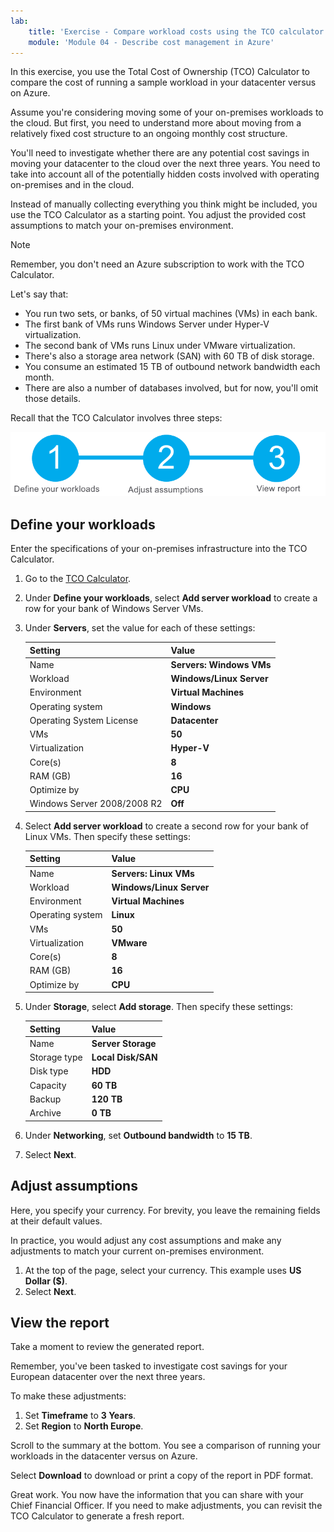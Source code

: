 ```yaml
---
lab:
    title: 'Exercise - Compare workload costs using the TCO calculator'
    module: 'Module 04 - Describe cost management in Azure'
---
```


In this exercise, you use the Total Cost of Ownership (TCO) Calculator to compare the cost of running a sample workload in your datacenter versus on Azure.

Assume you're considering moving some of your on-premises workloads to the cloud. But first, you need to understand more about moving from a relatively fixed cost structure to an ongoing monthly cost structure.

You'll need to investigate whether there are any potential cost savings in moving your datacenter to the cloud over the next three years. You need to take into account all of the potentially hidden costs involved with operating on-premises and in the cloud.

Instead of manually collecting everything you think might be included, you use the TCO Calculator as a starting point. You adjust the provided cost assumptions to match your on-premises environment.

> [!NOTE]
> Remember, you don't need an Azure subscription to work with the TCO Calculator.

Let's say that:

 -  You run two sets, or banks, of 50 virtual machines (VMs) in each bank.
 -  The first bank of VMs runs Windows Server under Hyper-V virtualization.
 -  The second bank of VMs runs Linux under VMware virtualization.
 -  There's also a storage area network (SAN) with 60 TB of disk storage.
 -  You consume an estimated 15 TB of outbound network bandwidth each month.
 -  There are also a number of databases involved, but for now, you'll omit those details.

Recall that the TCO Calculator involves three steps:

![Illustration of the three steps: define your workloads, adjust assumptions, and view the report.](./Media/total-cost-ownership-calculator-steps-76e927a5.png)

## Define your workloads

Enter the specifications of your on-premises infrastructure into the TCO Calculator.

1.  Go to the [TCO Calculator](https://azure.microsoft.com/pricing/tco/calculator?azure-portal=true).
2.  Under **Define your workloads**, select **Add server workload** to create a row for your bank of Windows Server VMs.
3.  Under **Servers**, set the value for each of these settings:
    
    | **Setting**                 | **Value**                |
    | --------------------------- | ------------------------ |
    | Name                        | **Servers: Windows VMs** |
    | Workload                    | **Windows/Linux Server** |
    | Environment                 | **Virtual Machines**     |
    | Operating system            | **Windows**              |
    | Operating System License    | **Datacenter**           |
    | VMs                         | **50**                   |
    | Virtualization              | **Hyper-V**              |
    | Core(s)                     | **8**                    |
    | RAM (GB)                    | **16**                   |
    | Optimize by                 | **CPU**                  |
    | Windows Server 2008/2008 R2 | **Off**                  |
4.  Select **Add server workload** to create a second row for your bank of Linux VMs. Then specify these settings:
    
    | **Setting**      | **Value**                |
    | ---------------- | ------------------------ |
    | Name             | **Servers: Linux VMs**   |
    | Workload         | **Windows/Linux Server** |
    | Environment      | **Virtual Machines**     |
    | Operating system | **Linux**                |
    | VMs              | **50**                   |
    | Virtualization   | **VMware**               |
    | Core(s)          | **8**                    |
    | RAM (GB)         | **16**                   |
    | Optimize by      | **CPU**                  |
5.  Under **Storage**, select **Add storage**. Then specify these settings:
    
    | **Setting**  | **Value**          |
    | ------------ | ------------------ |
    | Name         | **Server Storage** |
    | Storage type | **Local Disk/SAN** |
    | Disk type    | **HDD**            |
    | Capacity     | **60 TB**          |
    | Backup       | **120 TB**         |
    | Archive      | **0 TB**           |
6.  Under **Networking**, set **Outbound bandwidth** to **15 TB**.
7.  Select **Next**.

## Adjust assumptions

Here, you specify your currency. For brevity, you leave the remaining fields at their default values.

In practice, you would adjust any cost assumptions and make any adjustments to match your current on-premises environment.

1.  At the top of the page, select your currency. This example uses **US Dollar ($)**.
2.  Select **Next**.

## View the report

Take a moment to review the generated report.

Remember, you've been tasked to investigate cost savings for your European datacenter over the next three years.

To make these adjustments:

1.  Set **Timeframe** to **3 Years**.
2.  Set **Region** to **North Europe**.

Scroll to the summary at the bottom. You see a comparison of running your workloads in the datacenter versus on Azure.

Select **Download** to download or print a copy of the report in PDF format.

Great work. You now have the information that you can share with your Chief Financial Officer. If you need to make adjustments, you can revisit the TCO Calculator to generate a fresh report.
